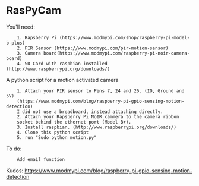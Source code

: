 # RasPyCam

You'll need: 

		1. Rapsberry Pi (https://www.modmypi.com/shop/raspberry-pi-model-b-plus)	
		2. PIR Sensor (https://www.modmypi.com/pir-motion-sensor)
		3. Camera board(https://www.modmypi.com/raspberry-pi-noir-camera-board)
		4. SD Card with raspbian installed (http://www.raspberrypi.org/downloads/)


A python script for a motion activated camera


		1. Attach your PIR sensor to Pins 7, 24 and 26. (IO, Ground and 5V)
		(https://www.modmypi.com/blog/raspberry-pi-gpio-sensing-motion-detection)
		I did not use a breadboard, instead attaching directly. 
		2. Attach your Rapsberry Pi NoIR cammera to the camera ribbon 
		socket behind the ethernet port (Model B+).
		3. Install raspbian. (http://www.raspberrypi.org/downloads/)
		4. Clone this python script
		5. run "Sudo python motion.py"
To do: 

		Add email function

Kudos: 
		https://www.modmypi.com/blog/raspberry-pi-gpio-sensing-motion-detection
